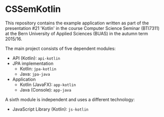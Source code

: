 # CSSemKotlin
This repository contains the example application written as part of the presentation #21 'Kotlin'
in the course Computer Science Seminar (BTI7311) at the Bern University of Applied Sciences (BUAS) in the autumn term 2015/16.

The main project consists of five dependent modules:
* API (Kotlin): `api-kotlin`
* JPA implementation
  * Kotlin: `jpa-kotlin`
  * Java: `jpa-java`
* Application
  * Kotlin (JavaFX): `app-kotlin`
  * Java (Console): `app-java`

A sixth module is independent and uses a different technology:
* JavaScript Library (Kotlin): `js-kotlin`
